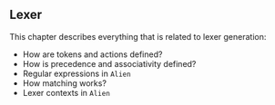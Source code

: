 ## Lexer

This chapter describes everything that is related to lexer generation:

- How are tokens and actions defined?
- How is precedence and associativity defined?
- Regular expressions in `Alien`
- How matching works?
- Lexer contexts in `Alien`
